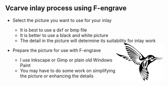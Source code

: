 
## Vcarve inlay process using F-engrave ##

- Select the picture you want to use for your inlay
    - It is best to use a dxf or bmp file
    - It is better to use a black and white picture
    - The detail in the picture will determine its suitability for inlay work
    <img src="hummingbird.jpg" alt="Humming Bird" width="150" height="120" align="right">
     
- Prepare the picture for use with F-engrave
    - I use Inkscape or Gimp or plain old Windows Paint
    - You may have to do some work on simplifying the picture or enhancing the details
